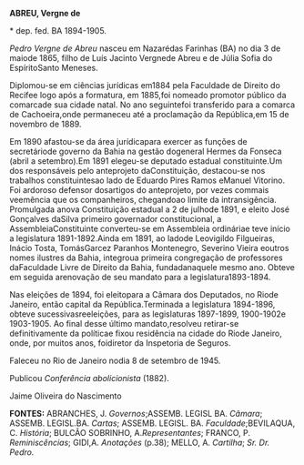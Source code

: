 **ABREU, Vergne de**

\* dep. fed. BA 1894-1905.

*Pedro Vergne de Abreu* nasceu em Nazarédas Farinhas (BA) no dia 3 de
maiode 1865, filho de Luís Jacinto Vergnede Abreu e de Júlia Sofia do
EspíritoSanto Meneses.

Diplomou-se em ciências jurídicas em1884 pela Faculdade de Direito do
Recifee logo após a formatura, em 1885,foi nomeado promotor público da
comarcade sua cidade natal. No ano seguintefoi transferido para a
comarca de Cachoeira,onde permaneceu até a proclamação da República,em
15 de novembro de 1889.

Em 1890 afastou-se da área jurídicapara exercer as funções de
secretáriode governo da Bahia na gestão dogeneral Hermes da Fonseca
(abril a setembro).Em 1891 elegeu-se deputado estadual constituinte.Um
dos responsáveis pelo anteprojeto daConstituição, destacou-se nos
trabalhos constituintesao lado de Eduardo Pires Ramos eManuel Vitorino.
Foi ardoroso defensor dosartigos do anteprojeto, por vezes commais
veemência que os companheiros, chegandoao limite da intransigência.
Promulgada anova Constituição estadual a 2 de julhode 1891, e eleito
José Gonçalves daSilva primeiro governador constitucional, a
AssembleiaConstituinte converteu-se em Assembleia ordináriae teve início
a legislatura 1891-1892.Ainda em 1891, ao ladode Leovigildo Filgueiras,
Inácio Tosta, TomásGarcez Paranhos Montenegro, Severino Vieira eoutros
nomes ilustres da Bahia, integroua primeira congregação de professores
daFaculdade Livre de Direito da Bahia, fundadanaquele mesmo ano. Obteve
em seguida arenovação de seu mandato para a legislatura1893-1894.

Nas eleições de 1894, foi eleitopara a Câmara dos Deputados, no Riode
Janeiro, então capital da República.Terminada a legislatura 1894-1896,
obteve sucessivasreeleições, para as legislaturas 1897-1899, 1900-1902e
1903-1905. Ao final desse último mandato,resolveu retirar-se
definitivamente da políticae fixou residência na cidade do Riode
Janeiro, onde, por muitos anos, foidiretor da Inspetoria de Seguros.

Faleceu no Rio de Janeiro nodia 8 de setembro de 1945.

Publicou *Conferência abolicionista* (1882).

Jaime Oliveira do Nascimento

**FONTES:** ABRANCHES, J. *Governos*;ASSEMB. LEGISL BA. *Câmara*;
ASSEMB. LEGISL.BA. *Cartas*; ASSEMB. LEGISL. BA. *Faculdade*;BEVILAQUA,
C. *História*; BULCÃO SOBRINHO, A.*Representantes*; FRANCO, P.
*Reminiscências*; GIDI,A. *Anotações* (p.38); MELLO, A. *Cartilha*; *Sr.
Dr. Pedro.*
